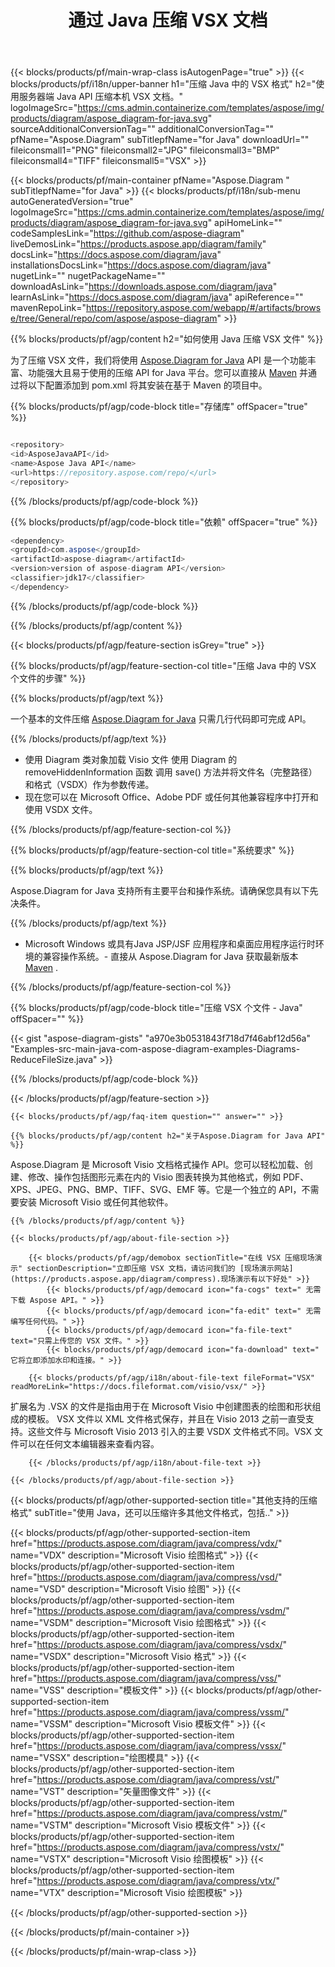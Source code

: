 ﻿---
title: 通过 Java 压缩 VSX 文档 
weight: 3350
url: /zh/java/compress/vsx/ 
description: Java 用于在 JSP/JSF 应用程序和桌面应用程序的 Java 运行时环境中压缩 vsx 文件的源代码。
---
{{< blocks/products/pf/main-wrap-class isAutogenPage="true" >}}
{{< blocks/products/pf/i18n/upper-banner h1="压缩 Java 中的 VSX 格式" h2="使用服务器端 Java API 压缩本机 VSX 文档。" logoImageSrc="https://cms.admin.containerize.com/templates/aspose/img/products/diagram/aspose_diagram-for-java.svg" sourceAdditionalConversionTag="" additionalConversionTag="" pfName="Aspose.Diagram" subTitlepfName="for Java" downloadUrl="" fileiconsmall1="PNG" fileiconsmall2="JPG" fileiconsmall3="BMP" fileiconsmall4="TIFF" fileiconsmall5="VSX" >}}

{{< blocks/products/pf/main-container pfName="Aspose.Diagram " subTitlepfName="for Java" >}}
{{< blocks/products/pf/i18n/sub-menu autoGeneratedVersion="true" logoImageSrc="https://cms.admin.containerize.com/templates/aspose/img/products/diagram/aspose_diagram-for-java.svg" apiHomeLink="" codeSamplesLink="https://github.com/aspose-diagram" liveDemosLink="https://products.aspose.app/diagram/family" docsLink="https://docs.aspose.com/diagram/java" installationsDocsLink="https://docs.aspose.com/diagram/java" nugetLink="" nugetPackageName="" downloadAsLink="https://downloads.aspose.com/diagram/java" learnAsLink="https://docs.aspose.com/diagram/java" apiReference="" mavenRepoLink="https://repository.aspose.com/webapp/#/artifacts/browse/tree/General/repo/com/aspose/aspose-diagram" >}}

{{% blocks/products/pf/agp/content h2="如何使用 Java 压缩 VSX 文件" %}}

 为了压缩 VSX 文件，我们将使用
 [Aspose.Diagram for Java](https://products.aspose.com/diagram/java) 
 API 是一个功能丰富、功能强大且易于使用的压缩 API for Java 平台。您可以直接从
 [Maven](https://repository.aspose.com/webapp/#/artifacts/browse/tree/General/repo/com/aspose/aspose-diagram) 
 并通过将以下配置添加到 pom.xml 将其安装在基于 Maven 的项目中。

{{% blocks/products/pf/agp/code-block title="存储库" offSpacer="true" %}}

```cs

<repository>
<id>AsposeJavaAPI</id>
<name>Aspose Java API</name>
<url>https://repository.aspose.com/repo/</url>
</repository>


```

{{% /blocks/products/pf/agp/code-block %}}

{{% blocks/products/pf/agp/code-block title="依赖" offSpacer="true" %}}

```cs
<dependency>
<groupId>com.aspose</groupId>
<artifactId>aspose-diagram</artifactId>
<version>version of aspose-diagram API</version>
<classifier>jdk17</classifier>
</dependency>


```

{{% /blocks/products/pf/agp/code-block %}}

{{% /blocks/products/pf/agp/content %}}

{{< blocks/products/pf/agp/feature-section isGrey="true" >}}

{{% blocks/products/pf/agp/feature-section-col title="压缩 Java 中的 VSX 个文件的步骤" %}}

{{% blocks/products/pf/agp/text %}}

 一个基本的文件压缩
 [Aspose.Diagram for Java](https://products.aspose.com/diagram/java) 
 只需几行代码即可完成 API。

{{% /blocks/products/pf/agp/text %}}

+ 使用 Diagram 类对象加载 Visio 文件
使用 Diagram 的 removeHiddenInformation 函数
调用 save() 方法并将文件名（完整路径）和格式（VSDX）作为参数传递。
+ 现在您可以在 Microsoft Office、Adobe PDF 或任何其他兼容程序中打开和使用 VSDX 文件。

{{% /blocks/products/pf/agp/feature-section-col %}}

{{% blocks/products/pf/agp/feature-section-col title="系统要求" %}}

{{% blocks/products/pf/agp/text %}}

 Aspose.Diagram for Java 支持所有主要平台和操作系统。请确保您具有以下先决条件。

{{% /blocks/products/pf/agp/text %}}

- Microsoft Windows 或具有Java JSP/JSF 应用程序和桌面应用程序运行时环境的兼容操作系统。- 直接从 Aspose.Diagram for Java 获取最新版本 [Maven](https://repository.aspose.com/webapp/#/artifacts/browse/tree/General/repo/com/aspose/aspose-diagram)  .

{{% /blocks/products/pf/agp/feature-section-col %}}

{{% blocks/products/pf/agp/code-block title="压缩 VSX 个文件 - Java" offSpacer="" %}}

{{< gist "aspose-diagram-gists" "a970e3b0531843f718d7f46abf12d56a" "Examples-src-main-java-com-aspose-diagram-examples-Diagrams-ReduceFileSize.java" >}}

{{% /blocks/products/pf/agp/code-block %}}

{{< /blocks/products/pf/agp/feature-section >}}

    {{< blocks/products/pf/agp/faq-item question="" answer="" >}}
 

<!-- aboutfile Starts -->

    {{% blocks/products/pf/agp/content h2="关于Aspose.Diagram for Java API" %}}

 Aspose.Diagram 是 Microsoft Visio 文档格式操作 API。您可以轻松加载、创建、修改、操作包括图形元素在内的 Visio 图表转换为其他格式，例如 PDF、XPS、JPEG、PNG、BMP、TIFF、SVG、EMF 等。它是一个独立的 API，不需要安装 Microsoft Visio 或任何其他软件。  



    {{% /blocks/products/pf/agp/content %}}

    {{< blocks/products/pf/agp/about-file-section >}}

        {{< blocks/products/pf/agp/demobox sectionTitle="在线 VSX 压缩现场演示" sectionDescription="立即压缩 VSX 文档，请访问我们的 [现场演示网站](https://products.aspose.app/diagram/compress).现场演示有以下好处" >}}
            {{< blocks/products/pf/agp/democard icon="fa-cogs" text=" 无需下载 Aspose API。" >}}
            {{< blocks/products/pf/agp/democard icon="fa-edit" text=" 无需编写任何代码。" >}}
            {{< blocks/products/pf/agp/democard icon="fa-file-text" text="只需上传您的 VSX 文件。" >}}
            {{< blocks/products/pf/agp/democard icon="fa-download" text=" 它将立即添加水印和连接。" >}}

        {{< blocks/products/pf/agp/i18n/about-file-text fileFormat="VSX" readMoreLink="https://docs.fileformat.com/visio/vsx/" >}}
扩展名为 .VSX 的文件是指由用于在 Microsoft Visio 中创建图表的绘图和形状组成的模板。 VSX 文件以 XML 文件格式保存，并且在 Visio 2013 之前一直受支持。这些文件与 Microsoft Visio 2013 引入的主要 VSDX 文件格式不同。VSX 文件可以在任何文本编辑器来查看内容。 

        {{< /blocks/products/pf/agp/i18n/about-file-text >}}

    {{< /blocks/products/pf/agp/about-file-section >}}

<!-- aboutfile Ends -->

{{< blocks/products/pf/agp/other-supported-section title="其他支持的压缩格式" subTitle="使用 Java，还可以压缩许多其他文件格式，包括.." >}}

{{< blocks/products/pf/agp/other-supported-section-item href="https://products.aspose.com/diagram/java/compress/vdx/" name="VDX" description="Microsoft Visio 绘图格式" >}}
{{< blocks/products/pf/agp/other-supported-section-item href="https://products.aspose.com/diagram/java/compress/vsd/" name="VSD" description="Microsoft Visio 绘图" >}}
{{< blocks/products/pf/agp/other-supported-section-item href="https://products.aspose.com/diagram/java/compress/vsdm/" name="VSDM" description="Microsoft Visio 绘图格式" >}}
{{< blocks/products/pf/agp/other-supported-section-item href="https://products.aspose.com/diagram/java/compress/vsdx/" name="VSDX" description="Microsoft Visio 格式" >}}
{{< blocks/products/pf/agp/other-supported-section-item href="https://products.aspose.com/diagram/java/compress/vss/" name="VSS" description="模板文件" >}}
{{< blocks/products/pf/agp/other-supported-section-item href="https://products.aspose.com/diagram/java/compress/vssm/" name="VSSM" description="Microsoft Visio 模板文件" >}}
{{< blocks/products/pf/agp/other-supported-section-item href="https://products.aspose.com/diagram/java/compress/vssx/" name="VSSX" description="绘图模具" >}}
{{< blocks/products/pf/agp/other-supported-section-item href="https://products.aspose.com/diagram/java/compress/vst/" name="VST" description="矢量图像文件" >}}
{{< blocks/products/pf/agp/other-supported-section-item href="https://products.aspose.com/diagram/java/compress/vstm/" name="VSTM" description="Microsoft Visio 模板文件" >}}
{{< blocks/products/pf/agp/other-supported-section-item href="https://products.aspose.com/diagram/java/compress/vstx/" name="VSTX" description="Microsoft Visio 绘图模板" >}}
{{< blocks/products/pf/agp/other-supported-section-item href="https://products.aspose.com/diagram/java/compress/vtx/" name="VTX" description="Microsoft Visio 绘图模板" >}}

{{< /blocks/products/pf/agp/other-supported-section >}}

{{< /blocks/products/pf/main-container >}}
    
{{< /blocks/products/pf/main-wrap-class >}}